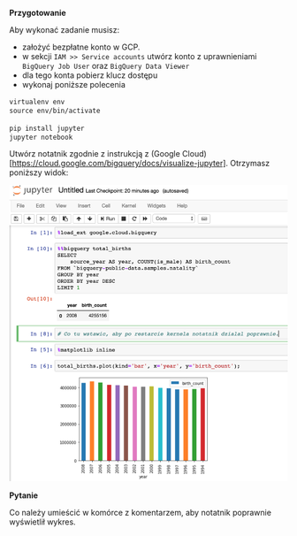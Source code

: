 **Przygotowanie**

Aby wykonać zadanie musisz:
- założyć bezpłatne konto w GCP. 
- w sekcji `IAM >> Service accounts` utwórz konto z uprawnieniami `BigQuery Job User` oraz `BigQuery Data Viewer`
- dla tego konta pobierz klucz dostępu
- wykonaj poniższe polecenia
```
virtualenv env
source env/bin/activate

pip install jupyter
jupyter notebook
```
Utwórz notatnik zgodnie z instrukcją z (Google Cloud)[https://cloud.google.com/bigquery/docs/visualize-jupyter]. Otrzymasz poniższy widok:

![Notatnik Jupyter](img/jupyter.png)

**Pytanie**

Co należy umieścić w komórce z komentarzem, aby notatnik poprawnie wyświetlił wykres.
